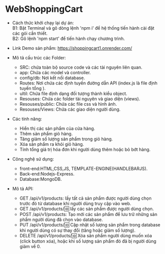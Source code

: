 # WebShoppingCart

- Cách thức khởi chạy lại dự án:<br>
B1: Bật Terminal và gõ dòng lệnh 'npm i' để hệ thống tiến hành cài đặt các gói cần thiết.<br>
B2: Gõ lệnh 'npm start' để tiến hành chạy chương trình.

- Link Demo sản phẩm: https://shoppingcart1.onrender.com/

- Mô tả cấu trúc các Folder:
  - SRC: chứa toàn bộ source code và các tài nguyên liên quan.
  - app: Chứa các model và controller.
  - config/db: Nơi kết nối database.
  - Routes: Nơi chứa các định tuyến đường dẫn API (index.js là file định tuyến tổng ).
  - ultil: Chứa file định dạng đối tượng thành kiểu object.
  - Resouses: Chứa các folder tài nguyên và giao diện (views).
  - Resouses/public: Chứa các file css và hình ảnh.
  - Resouses/Views: Chứa các giao diện người dùng.

- Các tính năng:
  <ul>
    <li>
     Hiển thị các sản phẩm của cửa hàng.
    </li>
     <li>
     Thêm sản phẩm giỏ hàng.
    </li>
    <li>
    Tăng giảm số lượng sản phẩm trong giỏ hàng.
    </li>
     <li>
     Xóa sản phẩm ra khỏi giỏ hàng.
    </li>
     <li>
     Tính tổng giá trị hóa đơn khi người dùng thêm hoặc bỏ bớt hàng.
    </li>
  </ul>
  
- Công nghệ sử dụng:
  - front-end:HTML,CSS,JS, TEMPLATE-ENGINE(HANDLEBARJS).
  - Back-end:Nodejs-Express.
  - Database:MongoDB.

- Mô tả API:
  - GET /api/v1/products: lấy tất cả sản phẩm được người dùng chọn trước đó từ database khi người dùng truy cập vào web.
  - GET /api/v1/products/:id: lấy các sản phẩm được người dùng chọn.
  - POST /api/v1/products: Tạo mới các sản phẩm để lưu trữ những sản phẩm người dùng đã chọn vào database.
  - PUT /api/v1/products/:id: Cập nhật số lượng sản phẩm trong database khi người dùng có sự thay đổi (tăng hoặc giảm số lượng).
  - DELETE /api/v1/products/:id: Xóa sản phẩm người dùng muốn xóa (click button xóa), hoặc khi số lượng sản phẩm đó đã bị người dùng giảm về 0.

